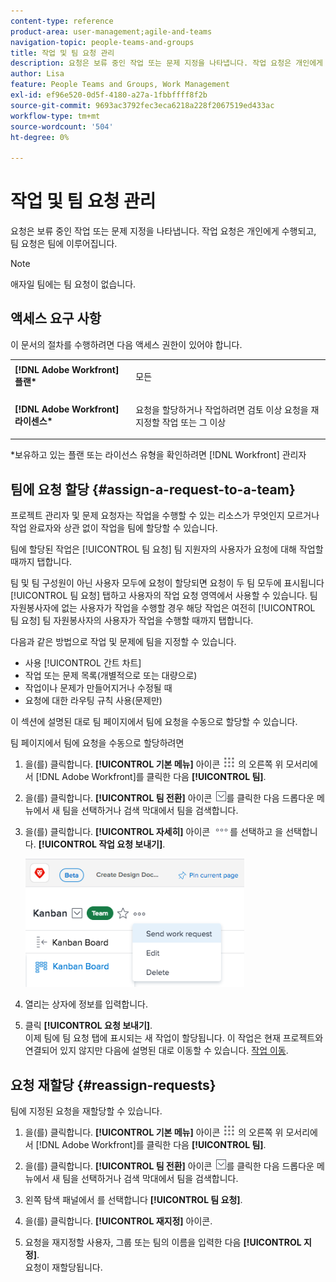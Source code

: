 ```yaml
---
content-type: reference
product-area: user-management;agile-and-teams
navigation-topic: people-teams-and-groups
title: 작업 및 팀 요청 관리
description: 요청은 보류 중인 작업 또는 문제 지정을 나타냅니다. 작업 요청은 개인에게 수행되고, 팀 요청은 팀에 이루어집니다.
author: Lisa
feature: People Teams and Groups, Work Management
exl-id: ef96e520-0d5f-4180-a27a-1fbbffff8f2b
source-git-commit: 9693ac3792fec3eca6218a228f2067519ed433ac
workflow-type: tm+mt
source-wordcount: '504'
ht-degree: 0%

---
```


# 작업 및 팀 요청 관리

요청은 보류 중인 작업 또는 문제 지정을 나타냅니다. 작업 요청은 개인에게 수행되고, 팀 요청은 팀에 이루어집니다.

>[!NOTE]
>
>애자일 팀에는 팀 요청이 없습니다.

## 액세스 요구 사항

이 문서의 절차를 수행하려면 다음 액세스 권한이 있어야 합니다.

<table style="table-layout:auto"> 
 <col> 
 </col> 
 <col> 
 </col> 
 <tbody> 
  <tr> 
   <td role="rowheader"><strong>[!DNL Adobe Workfront] 플랜*</strong></td> 
   <td> <p>모든</p> </td> 
  </tr> 
  <tr> 
   <td role="rowheader"><strong>[!DNL Adobe Workfront] 라이센스*</strong></td> 
   <td> <p>요청을 할당하거나 작업하려면 검토 이상 요청을 재지정할 작업 또는 그 이상</p> </td> 
  </tr> 
 </tbody> 
</table>

&#42;보유하고 있는 플랜 또는 라이선스 유형을 확인하려면 [!DNL Workfront] 관리자

## 팀에 요청 할당 {#assign-a-request-to-a-team}

프로젝트 관리자 및 문제 요청자는 작업을 수행할 수 있는 리소스가 무엇인지 모르거나 작업 완료자와 상관 없이 작업을 팀에 할당할 수 있습니다.

팀에 할당된 작업은 [!UICONTROL 팀 요청] 팀 지원자의 사용자가 요청에 대해 작업할 때까지 탭합니다.

팀 및 팀 구성원이 아닌 사용자 모두에 요청이 할당되면 요청이 두 팀 모두에 표시됩니다 [!UICONTROL 팀 요청] 탭하고 사용자의 작업 요청 영역에서 사용할 수 있습니다. 팀 자원봉사자에 없는 사용자가 작업을 수행할 경우 해당 작업은 여전히 [!UICONTROL 팀 요청] 팀 자원봉사자의 사용자가 작업을 수행할 때까지 탭합니다.

다음과 같은 방법으로 작업 및 문제에 팀을 지정할 수 있습니다.

* 사용 [!UICONTROL 간트 차트]
* 작업 또는 문제 목록(개별적으로 또는 대량으로)
* 작업이나 문제가 만들어지거나 수정될 때
* 요청에 대한 라우팅 규칙 사용(문제만)

이 섹션에 설명된 대로 팀 페이지에서 팀에 요청을 수동으로 할당할 수 있습니다.

팀 페이지에서 팀에 요청을 수동으로 할당하려면

1. 을(를) 클릭합니다. **[!UICONTROL 기본 메뉴]** 아이콘 ![](assets/main-menu-icon.png) 의 오른쪽 위 모서리에서 [!DNL Adobe Workfront]를 클릭한 다음 **[!UICONTROL 팀]**.

1. 을(를) 클릭합니다. **[!UICONTROL 팀 전환]** 아이콘 ![팀 전환 아이콘](assets/switch-team-icon.png)를 클릭한 다음 드롭다운 메뉴에서 새 팀을 선택하거나 검색 막대에서 팀을 검색합니다.

1. 을(를) 클릭합니다. **[!UICONTROL 자세히]** 아이콘 ![](assets/more-icon.png)를 선택하고 을 선택합니다. **[!UICONTROL 작업 요청 보내기]**.

   ![](assets/edit-team-settings-350x205.png)

1. 열리는 상자에 정보를 입력합니다.
1. 클릭 **[!UICONTROL 요청 보내기]**.\
   이제 팀에 팀 요청 탭에 표시되는 새 작업이 할당됩니다. 이 작업은 현재 프로젝트와 연결되어 있지 않지만 다음에 설명된 대로 이동할 수 있습니다. [작업 이동](../../manage-work/tasks/manage-tasks/move-tasks.md).

## 요청 재할당 {#reassign-requests}

팀에 지정된 요청을 재할당할 수 있습니다.

1. 을(를) 클릭합니다. **[!UICONTROL 기본 메뉴]** 아이콘 ![](assets/main-menu-icon.png) 의 오른쪽 위 모서리에서 [!DNL Adobe Workfront]를 클릭한 다음 **[!UICONTROL 팀]**.
1. 을(를) 클릭합니다. **[!UICONTROL 팀 전환]** 아이콘 ![팀 전환 아이콘](assets/switch-team-icon.png)를 클릭한 다음 드롭다운 메뉴에서 새 팀을 선택하거나 검색 막대에서 팀을 검색합니다.
1. 왼쪽 탐색 패널에서 를 선택합니다 **[!UICONTROL 팀 요청]**.
1. 을(를) 클릭합니다. **[!UICONTROL 재지정]** 아이콘.

1. 요청을 재지정할 사용자, 그룹 또는 팀의 이름을 입력한 다음 **[!UICONTROL 지정]**.\
   요청이 재할당됩니다.

